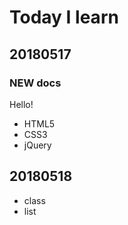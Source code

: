 # Today I learn

## 20180517

### NEW docs
Hello!

* HTML5
* CSS3
* jQuery




## 20180518
* class
* list
